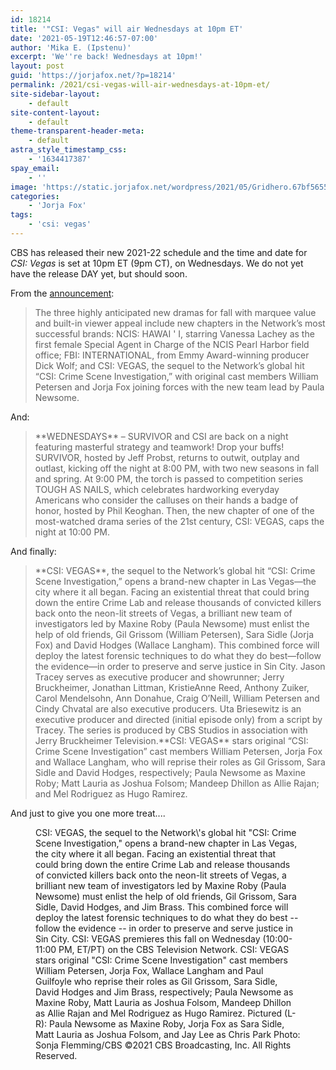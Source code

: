 ```yaml
---
id: 18214
title: '"CSI: Vegas" will air Wednesdays at 10pm ET'
date: '2021-05-19T12:46:57-07:00'
author: 'Mika E. (Ipstenu)'
excerpt: 'We''re back! Wednesdays at 10pm!'
layout: post
guid: 'https://jorjafox.net/?p=18214'
permalink: /2021/csi-vegas-will-air-wednesdays-at-10pm-et/
site-sidebar-layout:
    - default
site-content-layout:
    - default
theme-transparent-header-meta:
    - default
astra_style_timestamp_css:
    - '1634417387'
spay_email:
    - ''
image: 'https://static.jorjafox.net/wordpress/2021/05/Gridhero.67bf5655.c978x350.jpg'
categories:
    - 'Jorja Fox'
tags:
    - 'csi: vegas'
---
```


CBS has released their new 2021-22 schedule and the time and date for <em>CSI: Vegas</em> is set at 10pm ET (9pm CT), on Wednesdays. We do not yet have the release DAY yet, but should soon.

From the <a href="https://www.viacomcbspressexpress.com/cbs-entertainment/shows/csi-vegas/releases/view?id=57660">announcement</a>:

<blockquote class="wp-block-quote">The three highly anticipated new dramas for fall with marquee value and built-in viewer appeal include new chapters in the Network’s most successful brands: NCIS: HAWAI ' I, starring Vanessa Lachey as the first female Special Agent in Charge of the NCIS Pearl Harbor field office; FBI: INTERNATIONAL, from Emmy Award-winning producer Dick Wolf; and CSI: VEGAS, the sequel to the Network’s global hit “CSI: Crime Scene Investigation,” with original cast members William Petersen and Jorja Fox joining forces with the new team lead by Paula Newsome.</blockquote>

And:

<blockquote class="wp-block-quote">**WEDNESDAYS** – SURVIVOR and CSI are back on a night featuring masterful strategy and teamwork! Drop your buffs! SURVIVOR, hosted by Jeff Probst, returns to outwit, outplay and outlast, kicking off the night at 8:00 PM, with two new seasons in fall and spring. At 9:00 PM, the torch is passed to competition series TOUGH AS NAILS, which celebrates hardworking everyday Americans who consider the calluses on their hands a badge of honor, hosted by Phil Keoghan. Then, the new chapter of one of the most-watched drama series of the 21st century, CSI: VEGAS, caps the night at 10:00 PM.</blockquote>

And finally:

<blockquote class="wp-block-quote">**CSI: VEGAS**, the sequel to the Network’s global hit “CSI: Crime Scene Investigation,” opens a brand-new chapter in Las Vegas—the city where it all began. Facing an existential threat that could bring down the entire Crime Lab and release thousands of convicted killers back onto the neon-lit streets of Vegas, a brilliant new team of investigators led by Maxine Roby (Paula Newsome) must enlist the help of old friends, Gil Grissom (William Petersen), Sara Sidle (Jorja Fox) and David Hodges (Wallace Langham). This combined force will deploy the latest forensic techniques to do what they do best—follow the evidence—in order to preserve and serve justice in Sin City. Jason Tracey serves as executive producer and showrunner; Jerry Bruckheimer, Jonathan Littman, KristieAnne Reed, Anthony Zuiker, Carol Mendelsohn, Ann Donahue, Craig O’Neill, William Petersen and Cindy Chvatal are also executive producers. Uta Briesewitz is an executive producer and directed (initial episode only) from a script by Tracey. The series is produced by CBS Studios in association with Jerry Bruckheimer Television.**CSI: VEGAS** stars original “CSI: Crime Scene Investigation” cast members William Petersen, Jorja Fox and Wallace Langham, who will reprise their roles as Gil Grissom, Sara Sidle and David Hodges, respectively; Paula Newsome as Maxine Roby; Matt Lauria as Joshua Folsom; Mandeep Dhillon as Allie Rajan; and Mel Rodriguez as Hugo Ramirez.</blockquote>

And just to give you one more treat....

<figure class="wp-block-image size-large"><img src="https://static.jorjafox.net/wordpress/2021/05/117596_3337bv3-2-960x640.jpg" alt="" class="wp-image-18215"/><figcaption>CSI: VEGAS, the sequel to the Network\'s global hit "CSI: Crime Scene Investigation," opens a brand-new chapter in Las Vegas, the city where it all began. Facing an existential threat that could bring down the entire Crime Lab and release thousands of convicted killers back onto the neon-lit streets of Vegas, a brilliant new team of investigators led by Maxine Roby (Paula Newsome) must enlist the help of old friends, Gil Grissom, Sara Sidle, David Hodges, and Jim Brass. This combined force will deploy the latest forensic techniques to do what they do best -- follow the evidence -- in order to preserve and serve justice in Sin City. CSI: VEGAS premieres this fall on Wednesday (10:00-11:00 PM, ET/PT) on the CBS Television Network.    CSI: VEGAS stars original "CSI: Crime Scene Investigation" cast members William Petersen, Jorja Fox, Wallace Langham and Paul Guilfoyle who reprise their roles as Gil Grissom, Sara Sidle, David Hodges and Jim Brass, respectively; Paula Newsome as Maxine Roby, Matt Lauria as Joshua Folsom, Mandeep Dhillon as Allie Rajan and Mel Rodriguez as Hugo Ramirez.    Pictured (L-R): Paula Newsome as Maxine Roby, Jorja Fox as Sara Sidle, Matt Lauria as Joshua Folsom, and Jay Lee as Chris Park    Photo: Sonja Flemming/CBS ©2021 CBS Broadcasting, Inc. All Rights Reserved.</figcaption></figure>


